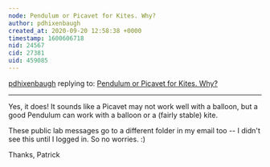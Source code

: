 ```yaml
---
node: Pendulum or Picavet for Kites. Why?
author: pdhixenbaugh
created_at: 2020-09-20 12:58:38 +0000
timestamp: 1600606718
nid: 24567
cid: 27381
uid: 459085
---
```




[pdhixenbaugh](../profile/pdhixenbaugh) replying to: [Pendulum or Picavet for Kites. Why?](../notes/pdhixenbaugh/09-12-2020/pendulum-or-picavet-for-kites-why)

----
Yes, it does! It sounds like a Picavet may not work well with a balloon, but a good Pendulum can work with a balloon or a (fairly stable) kite.

These public lab messages go to a different folder in my email too -- I didn't see this until I logged in. So no worries. :)

Thanks,
Patrick